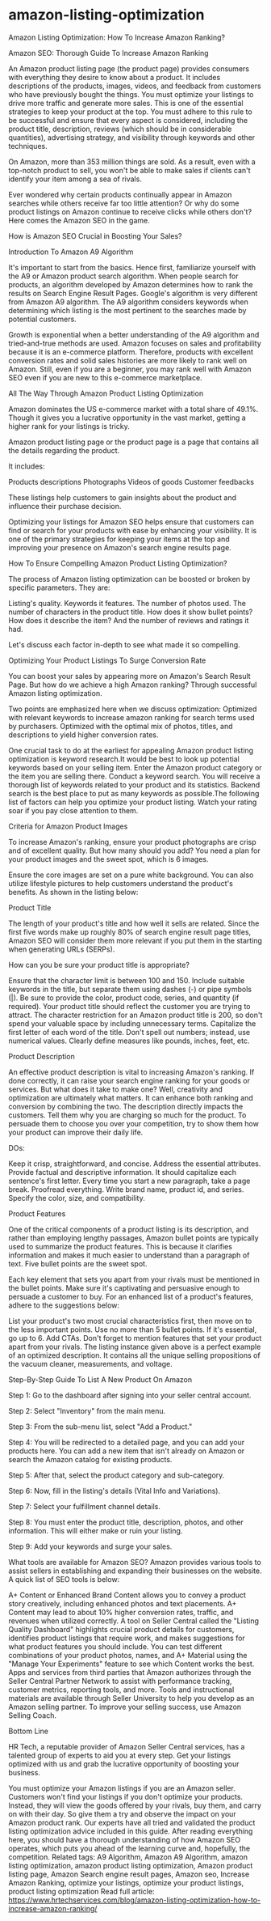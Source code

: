 # amazon-listing-optimization
Amazon Listing Optimization: How To Increase Amazon Ranking?



Amazon SEO: Thorough Guide To Increase Amazon Ranking

An Amazon product listing page (the product page) provides consumers with everything they desire to know about a product. It includes descriptions of the products, images, videos, and feedback from customers who have previously bought the things. You must optimize your listings to drive more traffic and generate more sales. This is one of the essential strategies to keep your product at the top. You must adhere to this rule to be successful and ensure that every aspect is considered, including the product title, description, reviews (which should be in considerable quantities), advertising strategy, and visibility through keywords and other techniques.

On Amazon, more than 353 million things are sold. As a result, even with a top-notch product to sell, you won't be able to make sales if clients can't identify your item among a sea of rivals.

Ever wondered why certain products continually appear in Amazon searches while others receive far too little attention? Or why do some product listings on Amazon continue to receive clicks while others don't? Here comes the Amazon SEO in the game.

How is Amazon SEO Crucial in Boosting Your Sales?

Introduction To Amazon A9 Algorithm 

It's important to start from the basics. Hence first, familiarize yourself with the A9 or Amazon product search algorithm. When people search for products, an algorithm developed by Amazon determines how to rank the results on Search Engine Result Pages. Google's algorithm is very different from Amazon A9 algorithm. The A9 algorithm considers keywords when determining which listing is the most pertinent to the searches made by potential customers.

Growth is exponential when a better understanding of the A9 algorithm and tried-and-true methods are used. Amazon focuses on sales and profitability because it is an e-commerce platform. Therefore, products with excellent conversion rates and solid sales histories are more likely to rank well on Amazon. Still, even if you are a beginner, you may rank well with Amazon SEO even if you are new to this e-commerce marketplace.

All The Way Through Amazon Product Listing Optimization

Amazon dominates the US e-commerce market with a total share of 49.1%. Though it gives you a lucrative opportunity in the vast market, getting a higher rank for your listings is tricky.

Amazon product listing page or the product page is a page that contains all the details regarding the product. 

It includes: 

Products descriptions
Photographs
Videos of goods
Customer feedbacks 

These listings help customers to gain insights about the product and influence their purchase decision.

Optimizing your listings for Amazon SEO helps ensure that customers can find or search for your products with ease by enhancing your visibility. It is one of the primary strategies for keeping your items at the top and improving your presence on Amazon's search engine results page.

How To Ensure Compelling Amazon Product Listing Optimization?

The process of Amazon listing optimization can be boosted or broken by specific parameters. They are: 

Listing's quality.
Keywords it features.
The number of photos used.
The number of characters in the product title.
How does it show bullet points?
How does it describe the item?
And the number of reviews and ratings it had.

Let's discuss each factor in-depth to see what made it so compelling.

Optimizing Your Product Listings To Surge Conversion Rate

You can boost your sales by appearing more on Amazon's Search Result Page. But how do we achieve a high Amazon ranking? Through successful Amazon listing optimization.

Two points are emphasized here when we discuss optimization:
Optimized with relevant keywords to increase amazon ranking for search terms used by purchasers.
Optimized with the optimal mix of photos, titles, and descriptions to yield higher conversion rates.

One crucial task to do at the earliest for appealing Amazon product listing optimization is keyword research.It would be best to look up potential keywords based on your selling item. Enter the Amazon product category or the item you are selling there.
Conduct a keyword search. You will receive a thorough list of keywords related to your product and its statistics. Backend search is the best place to put as many keywords as possible.The following list of factors can help you optimize your product listing. Watch your rating soar if you pay close attention to them.

Criteria for Amazon Product Images

To increase Amazon's ranking, ensure your product photographs are crisp and of excellent quality. But how many should you add? You need a plan for your product images and the sweet spot, which is 6 images.

Ensure the core images are set on a pure white background. You can also utilize lifestyle pictures to help customers understand the product's benefits. As shown in the listing below:  

Product Title

The length of your product's title and how well it sells are related. Since the first five words make up roughly 80% of search engine result page titles, Amazon SEO will consider them more relevant if you put them in the starting when generating URLs (SERPs).

How can you be sure your product title is appropriate?

Ensure that the character limit is between 100 and 150.
Include suitable keywords in the title, but separate them using dashes (-) or pipe symbols (|). 
Be sure to provide the color, product code, series, and quantity (if required).
Your product title should reflect the customer you are trying to attract.
The character restriction for an Amazon product title is 200, so don't spend your valuable space by including unnecessary terms.
Capitalize the first letter of each word of the title.
Don't spell out numbers; instead, use numerical values.
Clearly define measures like pounds, inches, feet, etc.

Product Description

An effective product description is vital to increasing Amazon's ranking. If done correctly, it can raise your search engine ranking for your goods or services. But what does it take to make one? Well, creativity and optimization are ultimately what matters. It can enhance both ranking and conversion by combining the two.
The description directly impacts the customers. Tell them why you are charging so much for the product. To persuade them to choose you over your competition, try to show them how your product can improve their daily life.

DOs:

Keep it crisp, straightforward, and concise.
Address the essential attributes.
Provide factual and descriptive information.
It should capitalize each sentence's first letter.
Every time you start a new paragraph, take a page break.
Proofread everything.
Write brand name, product id, and series.
Specify the color, size, and compatibility.

Product Features

One of the critical components of a product listing is its description, and rather than employing lengthy passages, Amazon bullet points are typically used to summarize the product features. This is because it clarifies information and makes it much easier to understand than a paragraph of text. Five bullet points are the sweet spot.

Each key element that sets you apart from your rivals must be mentioned in the bullet points. Make sure it's captivating and persuasive enough to persuade a customer to buy.
For an enhanced list of a product's features, adhere to the suggestions below:

List your product's two most crucial characteristics first, then move on to the less important points.
Use no more than 5 bullet points. If it's essential, go up to 6.
Add CTAs.
Don't forget to mention features that set your product apart from your rivals.
The listing instance given above is a perfect example of an optimized description. It contains all the unique selling propositions of the vacuum cleaner, measurements, and voltage.

Step-By-Step Guide To List A New Product On Amazon

Step 1: Go to the dashboard after signing into your seller central account.

Step 2: Select "Inventory" from the main menu.

Step 3: From the sub-menu list, select "Add a Product."

Step 4: You will be redirected to a detailed page, and you can add your products here. You can add a new item that isn't already on Amazon or search the Amazon catalog for existing products.

Step 5: After that, select the product category and sub-category.

Step 6: Now, fill in the listing's details (Vital Info and Variations).

Step 7: Select your fulfillment channel details.

Step 8: You must enter the product title, description, photos, and other information. This will either make or ruin your listing.

Step 9: Add your keywords and surge your sales.

What tools are available for Amazon SEO?
Amazon provides various tools to assist sellers in establishing and expanding their businesses on the website. A quick list of SEO tools is below:

A+ Content or Enhanced Brand Content allows you to convey a product story creatively, including enhanced photos and text placements. A+ Content may lead to about 10% higher conversion rates, traffic, and revenues when utilized correctly.
A tool on Seller Central called the "Listing Quality Dashboard" highlights crucial product details for customers, identifies product listings that require work, and makes suggestions for what product features you should include.
You can test different combinations of your product photos, names, and A+ Material using the "Manage Your Experiments" feature to see which Content works the best.
Apps and services from third parties that Amazon authorizes through the Seller Central Partner Network to assist with performance tracking, customer metrics, reporting tools, and more.
Tools and instructional materials are available through Seller University to help you develop as an Amazon selling partner.
To improve your selling success, use Amazon Selling Coach.

Bottom Line

HR Tech, a reputable provider of Amazon Seller Central services, has a talented group of experts to aid you at every step. Get your listings optimized with us and grab the lucrative opportunity of boosting your business.

You must optimize your Amazon listings if you are an Amazon seller. Customers won't find your listings if you don't optimize your products. Instead, they will view the goods offered by your rivals, buy them, and carry on with their day. So give them a try and observe the impact on your Amazon product rank. Our experts have all tried and validated the product listing optimization advice included in this guide. After reading everything here, you should have a thorough understanding of how Amazon SEO operates, which puts you ahead of the learning curve and, hopefully, the competition.
Related tags: A9 Algorithm, Amazon A9 Algorithm, amazon listing optimization, amazon product listing optimization, Amazon product listing page, Amazon Search engine result pages, Amazon seo, Increase Amazon Ranking, optimize your listings, optimize your product listings, product listing optimization
Read full article: https://www.hrtechservices.com/blog/amazon-listing-optimization-how-to-increase-amazon-ranking/
